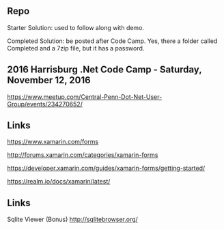 Repo
-----------------------------------------------------------------------

Starter Solution:  used to follow along with demo.

Completed Solution: be posted after Code Camp.  Yes, there a folder called Completed and a 7zip file, but it has a password. 


2016 Harrisburg .Net Code Camp - Saturday, November 12, 2016
-----------------------------------------------------------------------

https://www.meetup.com/Central-Penn-Dot-Net-User-Group/events/234270652/

Links
-----------------------------------------------------------------------

https://www.xamarin.com/forms

http://forums.xamarin.com/categories/xamarin-forms

https://developer.xamarin.com/guides/xamarin-forms/getting-started/

https://realm.io/docs/xamarin/latest/



Links
-----------------------------------------------------------------------

Sqlite Viewer (Bonus) http://sqlitebrowser.org/

